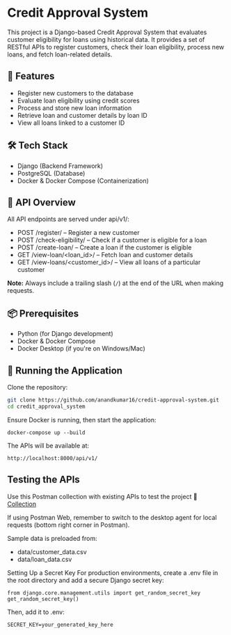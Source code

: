 # Credit Approval System

This project is a Django-based Credit Approval System that evaluates customer eligibility for loans using historical data. It provides a set of RESTful APIs to register customers, check their loan eligibility, process new loans, and fetch loan-related details.

## 🔧 Features

- Register new customers to the database  
- Evaluate loan eligibility using credit scores  
- Process and store new loan information  
- Retrieve loan and customer details by loan ID  
- View all loans linked to a customer ID  

## 🛠️ Tech Stack

- Django (Backend Framework)  
- PostgreSQL (Database)  
- Docker & Docker Compose (Containerization)  

## 📌 API Overview

All API endpoints are served under api/v1/:

- POST /register/ – Register a new customer  
- POST /check-eligibility/ – Check if a customer is eligible for a loan  
- POST /create-loan/ – Create a loan if the customer is eligible  
- GET /view-loan/<loan_id>/ – Fetch loan and customer details  
- GET /view-loans/<customer_id>/ – View all loans of a particular customer  

**Note:** Always include a trailing slash (`/`) at the end of the URL when making requests.

## 📦 Prerequisites

- Python (for Django development)  
- Docker & Docker Compose  
- Docker Desktop (if you're on Windows/Mac)  

## 🚀 Running the Application

Clone the repository:

```bash
git clone https://github.com/anandkumar16/credit-approval-system.git
cd credit_approval_system

```

Ensure Docker is running, then start the application:
```
docker-compose up --build
```

The APIs will be available at:
```
http://localhost:8000/api/v1/
```
## Testing the APIs
Use this Postman collection with existing APIs to test the project 
🔗 [Collection](https://.postman.co/workspace/My-Workspace~db1fdf29-298d-4d2b-80fb-6819924b1f7f/collection/32656735-08b49174-a1a8-4f57-8ce3-b0981f7f93a2?action=share&creator=32656735)

If using Postman Web, remember to switch to the desktop agent for local requests (bottom right corner in Postman).

Sample data is preloaded from:

- data/customer_data.csv
- data/loan_data.csv

Setting Up a Secret Key
For production environments, create a .env file in the root directory and add a secure Django secret key:

```
from django.core.management.utils import get_random_secret_key
get_random_secret_key()
```
Then, add it to .env:
```
SECRET_KEY=your_generated_key_here
```

